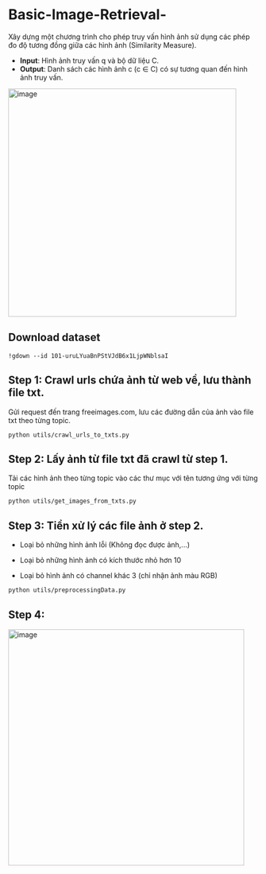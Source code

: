 # Basic-Image-Retrieval-
Xây dựng một chương trình cho phép truy vấn hình ảnh sử dụng các phép đo độ tương đồng giữa các hình ảnh (Similarity Measure).

- **Input**: Hình ảnh truy vấn q và bộ dữ liệu C.
- **Output**: Danh sách các hình ảnh c (c ∈ C) có sự tương quan đến hình ảnh truy vấn.

<img width="459" alt="image" src="https://user-images.githubusercontent.com/88385496/198692020-95495c2c-725f-4fd6-b850-7d1bc13238f0.png">

## Download dataset
`!gdown --id 101-uruLYuaBnPStVJdB6x1LjpWNblsaI`

## Step 1: Crawl urls chứa ảnh từ web về, lưu thành file txt.
Gửi request đến trang freeimages.com, lưu các đường dẫn của ảnh vào file txt theo từng topic.

`python utils/crawl_urls_to_txts.py` 

## Step 2: Lấy ảnh từ file txt đã crawl từ step 1.
Tải các hình ảnh theo từng topic vào các thư mục với tên tương ứng với từng topic

`python utils/get_images_from_txts.py`

## Step 3: Tiền xử lý các file ảnh ở step 2.
- Loại bỏ những hình ảnh lỗi (Không đọc được ảnh,...)

- Loại bỏ những hình ảnh có kích thước nhỏ hơn 10

- Loại bỏ hình ảnh có channel khác 3 (chỉ nhận ảnh màu RGB)

`python utils/preprocessingData.py`

## Step 4: 

<img width="475" alt="image" src="https://user-images.githubusercontent.com/88385496/198692288-83307a4c-32cc-4fcd-8321-e323eab72ac4.png">
